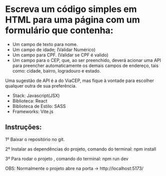 # Escreva um código simples em HTML para uma página com um formulário que contenha:

- Um campo de texto para nome.
- Um campo de idade; (Validar Numérico)
- Um campo para CPF. (Validar se CPF é valido)
- Um campo para o CEP, que, ao ser preenchido, deverá acionar uma API para
  preencher automaticamente os demais campos de endereço, tais como: cidade,
  bairro, logradouro e estado.

Uma sugestão de API é a do ViaCEP, mas fique à vontade para escolher qualquer
outra de sua preferência.

- Stack: Javascript(JSX)
- Biblioteca: React
- Biblioteca de Estilo: SASS
- Frameworks: Vite.js

## Instruções:

1º Baixar o repositório no git.

2º Instalar as dependências do projeto, comando do terminal: npm install

3º Para rodar o projeto , comando do terminal: npm run dev

OBS: Normalmente o projeto abre na porta -> http://localhost:5173/
